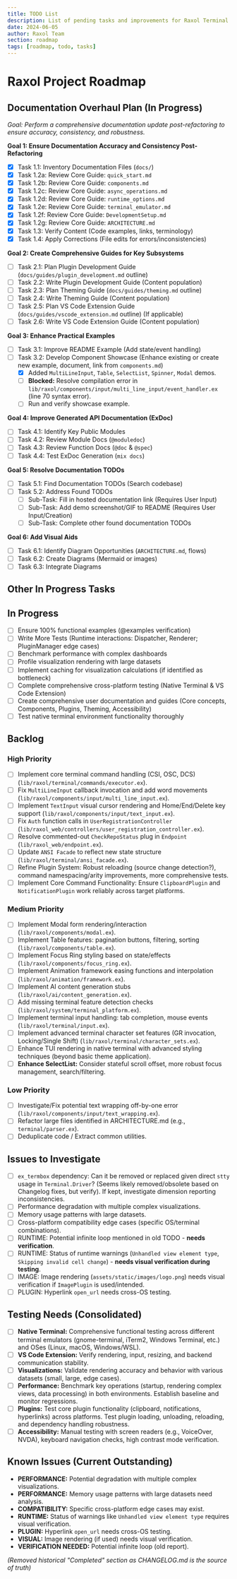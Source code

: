 ```yaml
---
title: TODO List
description: List of pending tasks and improvements for Raxol Terminal Emulator
date: 2024-06-05
author: Raxol Team
section: roadmap
tags: [roadmap, todo, tasks]
---
```


# Raxol Project Roadmap

## Documentation Overhaul Plan (In Progress)

_Goal: Perform a comprehensive documentation update post-refactoring to ensure accuracy, consistency, and robustness._

**Goal 1: Ensure Documentation Accuracy and Consistency Post-Refactoring**

- [x] Task 1.1: Inventory Documentation Files (`docs/`)
- [x] Task 1.2a: Review Core Guide: `quick_start.md`
- [x] Task 1.2b: Review Core Guide: `components.md`
- [x] Task 1.2c: Review Core Guide: `async_operations.md`
- [x] Task 1.2d: Review Core Guide: `runtime_options.md`
- [x] Task 1.2e: Review Core Guide: `terminal_emulator.md`
- [x] Task 1.2f: Review Core Guide: `DevelopmentSetup.md`
- [x] Task 1.2g: Review Core Guide: `ARCHITECTURE.md`
- [x] Task 1.3: Verify Content (Code examples, links, terminology)
- [x] Task 1.4: Apply Corrections (File edits for errors/inconsistencies)

**Goal 2: Create Comprehensive Guides for Key Subsystems**

- [ ] Task 2.1: Plan Plugin Development Guide (`docs/guides/plugin_development.md` outline)
- [ ] Task 2.2: Write Plugin Development Guide (Content population)
- [ ] Task 2.3: Plan Theming Guide (`docs/guides/theming.md` outline)
- [ ] Task 2.4: Write Theming Guide (Content population)
- [ ] Task 2.5: Plan VS Code Extension Guide (`docs/guides/vscode_extension.md` outline) (If applicable)
- [ ] Task 2.6: Write VS Code Extension Guide (Content population)

**Goal 3: Enhance Practical Examples**

- [ ] Task 3.1: Improve README Example (Add state/event handling)
- [ ] Task 3.2: Develop Component Showcase (Enhance existing or create new example, document, link from `components.md`)
  - [x] Added `MultiLineInput`, `Table`, `SelectList`, `Spinner`, `Modal` demos.
  - [ ] **Blocked:** Resolve compilation error in `lib/raxol/components/input/multi_line_input/event_handler.ex` (line 70 syntax error).
  - [ ] Run and verify showcase example.

**Goal 4: Improve Generated API Documentation (ExDoc)**

- [ ] Task 4.1: Identify Key Public Modules
- [ ] Task 4.2: Review Module Docs (`@moduledoc`)
- [ ] Task 4.3: Review Function Docs (`@doc` & `@spec`)
- [ ] Task 4.4: Test ExDoc Generation (`mix docs`)

**Goal 5: Resolve Documentation TODOs**

- [ ] Task 5.1: Find Documentation TODOs (Search codebase)
- [ ] Task 5.2: Address Found TODOs
  - [ ] Sub-Task: Fill in hosted documentation link (Requires User Input)
  - [ ] Sub-Task: Add demo screenshot/GIF to README (Requires User Input/Creation)
  - [ ] Sub-Task: Complete other found documentation TODOs

**Goal 6: Add Visual Aids**

- [ ] Task 6.1: Identify Diagram Opportunities (`ARCHITECTURE.md`, flows)
- [ ] Task 6.2: Create Diagrams (Mermaid or images)
- [ ] Task 6.3: Integrate Diagrams

## Other In Progress Tasks

## In Progress

- [ ] Ensure 100% functional examples (@examples verification)
- [ ] Write More Tests (Runtime interactions: Dispatcher, Renderer; PluginManager edge cases)
- [ ] Benchmark performance with complex dashboards
- [ ] Profile visualization rendering with large datasets
- [ ] Implement caching for visualization calculations (if identified as bottleneck)
- [ ] Complete comprehensive cross-platform testing (Native Terminal & VS Code Extension)
- [ ] Create comprehensive user documentation and guides (Core concepts, Components, Plugins, Theming, Accessibility)
- [ ] Test native terminal environment functionality thoroughly

## Backlog

### High Priority

- [ ] Implement core terminal command handling (CSI, OSC, DCS) (`lib/raxol/terminal/commands/executor.ex`).
- [ ] Fix `MultiLineInput` callback invocation and add word movements (`lib/raxol/components/input/multi_line_input.ex`).
- [ ] Implement `TextInput` visual cursor rendering and Home/End/Delete key support (`lib/raxol/components/input/text_input.ex`).
- [ ] Fix `Auth` function calls in `UserRegistrationController` (`lib/raxol_web/controllers/user_registration_controller.ex`).
- [ ] Resolve commented-out `CheckRepoStatus` plug in `Endpoint` (`lib/raxol_web/endpoint.ex`).
- [ ] Update `ANSI Facade` to reflect new state structure (`lib/raxol/terminal/ansi_facade.ex`).
- [ ] Refine Plugin System: Robust reloading (source change detection?), command namespacing/arity improvements, more comprehensive tests.
- [ ] Implement Core Command Functionality: Ensure `ClipboardPlugin` and `NotificationPlugin` work reliably across target platforms.

### Medium Priority

- [ ] Implement Modal form rendering/interaction (`lib/raxol/components/modal.ex`).
- [ ] Implement Table features: pagination buttons, filtering, sorting (`lib/raxol/components/table.ex`).
- [ ] Implement Focus Ring styling based on state/effects (`lib/raxol/components/focus_ring.ex`).
- [ ] Implement Animation framework easing functions and interpolation (`lib/raxol/animation/framework.ex`).
- [ ] Implement AI content generation stubs (`lib/raxol/ai/content_generation.ex`).
- [ ] Add missing terminal feature detection checks (`lib/raxol/system/terminal_platform.ex`).
- [ ] Implement terminal input handling: tab completion, mouse events (`lib/raxol/terminal/input.ex`).
- [ ] Implement advanced terminal character set features (GR invocation, Locking/Single Shift) (`lib/raxol/terminal/character_sets.ex`).
- [ ] Enhance TUI rendering in native terminal with advanced styling techniques (beyond basic theme application).
- [ ] **Enhance SelectList:** Consider stateful scroll offset, more robust focus management, search/filtering.

### Low Priority

- [ ] Investigate/Fix potential text wrapping off-by-one error (`lib/raxol/components/input/text_wrapping.ex`).
- [ ] Refactor large files identified in ARCHITECTURE.md (e.g., `terminal/parser.ex`).
- [ ] Deduplicate code / Extract common utilities.

## Issues to Investigate

- [ ] `ex_termbox` dependency: Can it be removed or replaced given direct `stty` usage in `Terminal.Driver`? (Seems likely removed/obsolete based on Changelog fixes, but verify). If kept, investigate dimension reporting inconsistencies.
- [ ] Performance degradation with multiple complex visualizations.
- [ ] Memory usage patterns with large datasets.
- [ ] Cross-platform compatibility edge cases (specific OS/terminal combinations).
- [ ] RUNTIME: Potential infinite loop mentioned in old TODO - **needs verification**.
- [ ] RUNTIME: Status of runtime warnings (`Unhandled view element type`, `Skipping invalid cell change`) - **needs visual verification during testing**.
- [ ] IMAGE: Image rendering (`assets/static/images/logo.png`) needs visual verification if `ImagePlugin` is used/intended.
- [ ] PLUGIN: Hyperlink `open_url` needs cross-OS testing.

## Testing Needs (Consolidated)

- [ ] **Native Terminal:** Comprehensive functional testing across different terminal emulators (gnome-terminal, iTerm2, Windows Terminal, etc.) and OSes (Linux, macOS, Windows/WSL).
- [ ] **VS Code Extension:** Verify rendering, input, resizing, and backend communication stability.
- [ ] **Visualizations:** Validate rendering accuracy and behavior with various datasets (small, large, edge cases).
- [ ] **Performance:** Benchmark key operations (startup, rendering complex views, data processing) in both environments. Establish baseline and monitor regressions.
- [ ] **Plugins:** Test core plugin functionality (clipboard, notifications, hyperlinks) across platforms. Test plugin loading, unloading, reloading, and dependency handling robustness.
- [ ] **Accessibility:** Manual testing with screen readers (e.g., VoiceOver, NVDA), keyboard navigation checks, high contrast mode verification.

## Known Issues (Current Outstanding)

- **PERFORMANCE:** Potential degradation with multiple complex visualizations.
- **PERFORMANCE:** Memory usage patterns with large datasets need analysis.
- **COMPATIBILITY:** Specific cross-platform edge cases may exist.
- **RUNTIME:** Status of warnings like `Unhandled view element type` requires visual verification.
- **PLUGIN:** Hyperlink `open_url` needs cross-OS testing.
- **VISUAL:** Image rendering (if used) needs visual verification.
- **VERIFICATION NEEDED:** Potential infinite loop (old report).

_(Removed historical "Completed" section as CHANGELOG.md is the source of truth)_
